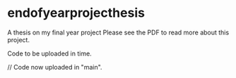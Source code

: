 # endofyearprojecthesis
A thesis on my final year project
Please see the PDF to read more about this project.

Code to be uploaded in time. 

// Code now uploaded in "main". 
